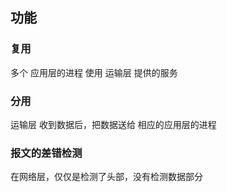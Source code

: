 ##  功能
###   复用 
多个 应用层的进程 使用 运输层 提供的服务


###   分用
运输层 收到数据后，把数据送给 相应的应用层的进程


###   报文的差错检测 
在网络层，仅仅是检测了头部，没有检测数据部分
